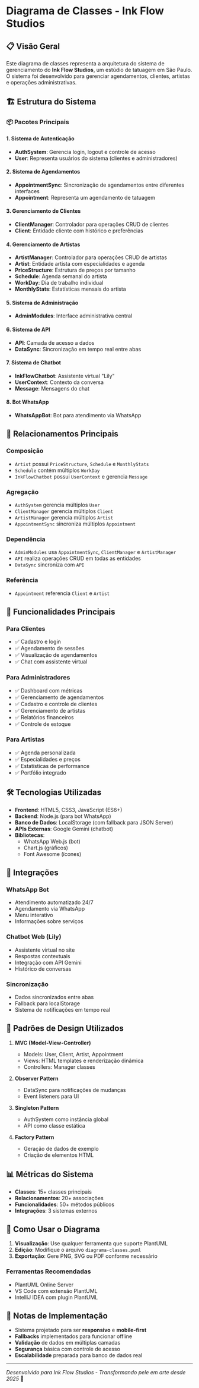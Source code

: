 # Diagrama de Classes - Ink Flow Studios

## 📋 Visão Geral

Este diagrama de classes representa a arquitetura do sistema de gerenciamento do **Ink Flow Studios**, um estúdio de tatuagem em São Paulo. O sistema foi desenvolvido para gerenciar agendamentos, clientes, artistas e operações administrativas.

## 🏗️ Estrutura do Sistema

### 📦 Pacotes Principais

#### 1. **Sistema de Autenticação**
- **AuthSystem**: Gerencia login, logout e controle de acesso
- **User**: Representa usuários do sistema (clientes e administradores)

#### 2. **Sistema de Agendamentos**
- **AppointmentSync**: Sincronização de agendamentos entre diferentes interfaces
- **Appointment**: Representa um agendamento de tatuagem

#### 3. **Gerenciamento de Clientes**
- **ClientManager**: Controlador para operações CRUD de clientes
- **Client**: Entidade cliente com histórico e preferências

#### 4. **Gerenciamento de Artistas**
- **ArtistManager**: Controlador para operações CRUD de artistas
- **Artist**: Entidade artista com especialidades e agenda
- **PriceStructure**: Estrutura de preços por tamanho
- **Schedule**: Agenda semanal do artista
- **WorkDay**: Dia de trabalho individual
- **MonthlyStats**: Estatísticas mensais do artista

#### 5. **Sistema de Administração**
- **AdminModules**: Interface administrativa central

#### 6. **Sistema de API**
- **API**: Camada de acesso a dados
- **DataSync**: Sincronização em tempo real entre abas

#### 7. **Sistema de Chatbot**
- **InkFlowChatbot**: Assistente virtual "Lily"
- **UserContext**: Contexto da conversa
- **Message**: Mensagens do chat

#### 8. **Bot WhatsApp**
- **WhatsAppBot**: Bot para atendimento via WhatsApp

## 🔗 Relacionamentos Principais

### Composição
- `Artist` possui `PriceStructure`, `Schedule` e `MonthlyStats`
- `Schedule` contém múltiplos `WorkDay`
- `InkFlowChatbot` possui `UserContext` e gerencia `Message`

### Agregação
- `AuthSystem` gerencia múltiplos `User`
- `ClientManager` gerencia múltiplos `Client`
- `ArtistManager` gerencia múltiplos `Artist`
- `AppointmentSync` sincroniza múltiplos `Appointment`

### Dependência
- `AdminModules` usa `AppointmentSync`, `ClientManager` e `ArtistManager`
- `API` realiza operações CRUD em todas as entidades
- `DataSync` sincroniza com `API`

### Referência
- `Appointment` referencia `Client` e `Artist`

## 🎯 Funcionalidades Principais

### Para Clientes
- ✅ Cadastro e login
- ✅ Agendamento de sessões
- ✅ Visualização de agendamentos
- ✅ Chat com assistente virtual

### Para Administradores
- ✅ Dashboard com métricas
- ✅ Gerenciamento de agendamentos
- ✅ Cadastro e controle de clientes
- ✅ Gerenciamento de artistas
- ✅ Relatórios financeiros
- ✅ Controle de estoque

### Para Artistas
- ✅ Agenda personalizada
- ✅ Especialidades e preços
- ✅ Estatísticas de performance
- ✅ Portfólio integrado

## 🛠️ Tecnologias Utilizadas

- **Frontend**: HTML5, CSS3, JavaScript (ES6+)
- **Backend**: Node.js (para bot WhatsApp)
- **Banco de Dados**: LocalStorage (com fallback para JSON Server)
- **APIs Externas**: Google Gemini (chatbot)
- **Bibliotecas**: 
  - WhatsApp Web.js (bot)
  - Chart.js (gráficos)
  - Font Awesome (ícones)

## 📱 Integrações

### WhatsApp Bot
- Atendimento automatizado 24/7
- Agendamento via WhatsApp
- Menu interativo
- Informações sobre serviços

### Chatbot Web (Lily)
- Assistente virtual no site
- Respostas contextuais
- Integração com API Gemini
- Histórico de conversas

### Sincronização
- Dados sincronizados entre abas
- Fallback para localStorage
- Sistema de notificações em tempo real

## 🎨 Padrões de Design Utilizados

1. **MVC (Model-View-Controller)**
   - Models: User, Client, Artist, Appointment
   - Views: HTML templates e renderização dinâmica
   - Controllers: Manager classes

2. **Observer Pattern**
   - DataSync para notificações de mudanças
   - Event listeners para UI

3. **Singleton Pattern**
   - AuthSystem como instância global
   - API como classe estática

4. **Factory Pattern**
   - Geração de dados de exemplo
   - Criação de elementos HTML

## 📊 Métricas do Sistema

- **Classes**: 15+ classes principais
- **Relacionamentos**: 20+ associações
- **Funcionalidades**: 50+ métodos públicos
- **Integrações**: 3 sistemas externos

## 🚀 Como Usar o Diagrama

1. **Visualização**: Use qualquer ferramenta que suporte PlantUML
2. **Edição**: Modifique o arquivo `diagrama-classes.puml`
3. **Exportação**: Gere PNG, SVG ou PDF conforme necessário

### Ferramentas Recomendadas
- PlantUML Online Server
- VS Code com extensão PlantUML
- IntelliJ IDEA com plugin PlantUML

## 📝 Notas de Implementação

- Sistema projetado para ser **responsivo** e **mobile-first**
- **Fallbacks** implementados para funcionar offline
- **Validação** de dados em múltiplas camadas
- **Segurança** básica com controle de acesso
- **Escalabilidade** preparada para banco de dados real

---

*Desenvolvido para Ink Flow Studios - Transformando pele em arte desde 2025* 🎨